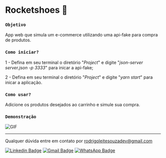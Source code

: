 # Rocketshoes 🛒

### `Objetivo`

App web que simula um e-commerce utilizando uma api-fake para compra de produtos.

### `Como iniciar?`

1 - Defina em seu terminal o diretório "*Project*" e digite "*json-server server.json -p 3333*" para inicar a api-fake;

2 - Defina em seu terminal o diretório "*Project*" e digite "*yarn start*" para inicar a aplicação.

### `Como usar?`

Adicione os produtos desejados ao carrinho e simule sua compra.

### `Demonstração`

![GIF](https://media2.giphy.com/media/GV2Smn76C5nXcpvxfc/giphy.gif)

------------------------------------------------------------------

Qualquer dúvida entre em contato por <a href="mailto:rodrigoleitesouzadev@gmail.com?">rodrigoleitesouzadev@gmail.com</a>

 [![Linkedin Badge](https://img.shields.io/badge/-LinkedIn-blue?style=flat-square&logo=Linkedin&logoColor=white&link=https://www.linkedin.com/in/rodrigoleitesouzadev/)](https://www.linkedin.com/in/rodrigoleitesouzadev/)
[![Gmail Badge](https://img.shields.io/badge/-Gmail-c14438?style=flat-square&logo=Gmail&logoColor=white&link=mailto:rodrigoleitesouzadev@gmail.com)](mailto:rodrigoleitesouzadev@gmail.com)
[![WhatsApp Badge](https://img.shields.io/badge/WhatsApp-0DA204?style=flat-square&logo=whatsapp&logoColor=white)](https://wa.me/5521986715853)
